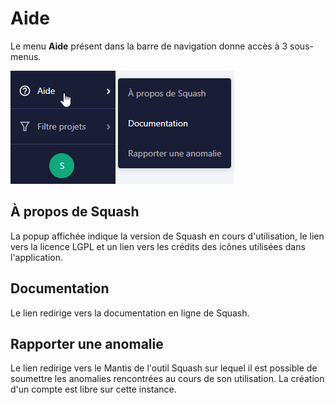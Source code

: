 # Aide

Le menu **Aide** présent dans la barre de navigation donne accès à 3 sous-menus.

![Aide](resources/sous-menu-aide-fr.png)

## À propos de Squash

La popup affichée indique la version de Squash en cours d'utilisation, le lien vers la licence LGPL et un lien vers les crédits des icônes utilisées dans l'application.

## Documentation

Le lien redirige vers la documentation en ligne de Squash.

## Rapporter une anomalie

Le lien redirige vers le Mantis de l'outil Squash sur lequel il est possible de soumettre les anomalies rencontrées au cours de son utilisation. La création d'un compte est libre sur cette instance.
<!--stackedit_data:
eyJoaXN0b3J5IjpbMTE5MjgwMzUxMV19
-->

